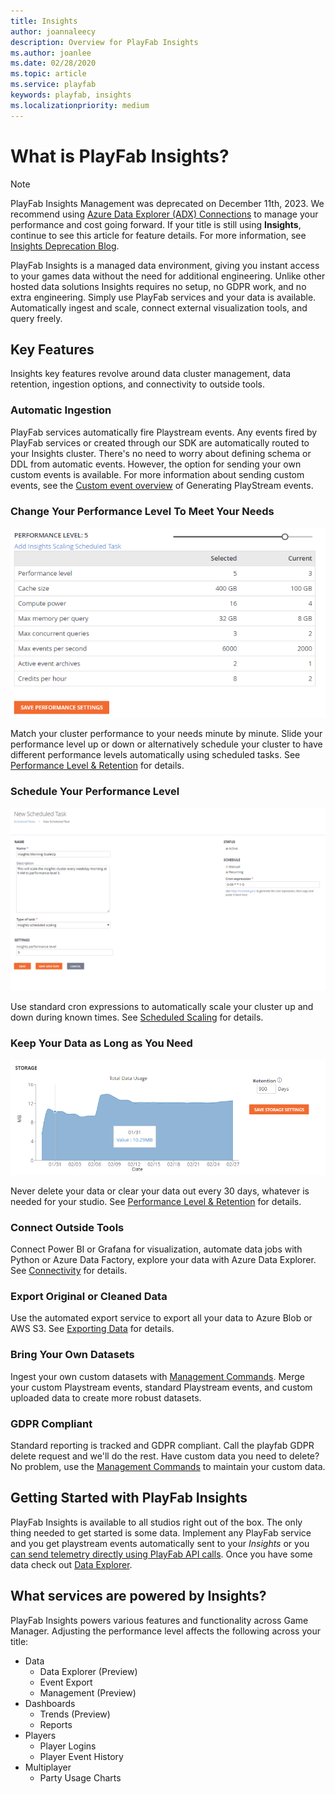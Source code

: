 ```yaml
---
title: Insights
author: joannaleecy
description: Overview for PlayFab Insights
ms.author: joanlee
ms.date: 02/28/2020
ms.topic: article
ms.service: playfab
keywords: playfab, insights
ms.localizationpriority: medium
---
```

# What is PlayFab Insights?

> [!NOTE] 
> PlayFab Insights Management was deprecated on December 11th, 2023. We recommend using [Azure Data Explorer (ADX) Connections](../../export-data/data-connection-adx.md) to manage your performance and cost going forward. If your title is still using **Insights**, continue to see this article for feature details. For more information, see [Insights Deprecation Blog](https://developer.microsoft.com/en-us/games/articles/2023/09/playfab-insights-management-to-be-deprecated-starting-december-11/).

PlayFab Insights is a managed data environment, giving you instant access to your games data without the need for additional engineering. Unlike other hosted data solutions Insights requires no setup, no GDPR work, and no extra engineering. Simply use PlayFab services and your data is available. Automatically ingest and scale, connect external visualization tools, and query freely. 

## Key Features
Insights key features revolve around data cluster management, data retention, ingestion options, and connectivity to outside tools.

### Automatic Ingestion
PlayFab services automatically fire Playstream events. Any events fired by PlayFab services or created through our SDK are automatically routed to your Insights cluster. There's no need to worry about defining schema or DDL from automatic events. However, the option for sending your own custom events is available. For more information about sending custom events, see the [Custom event overview](../../ingest-data/playstream-overview.md) of Generating PlayStream events. 

### Change Your Performance Level To Meet Your Needs
![Insights Slider](media/insights-slider.png)

Match your cluster performance to your needs minute by minute. Slide your performance level up or down or alternatively schedule your cluster to have different performance levels automatically using scheduled tasks. See [Performance Level & Retention](performance-retention.md) for details.

### Schedule Your Performance Level
![Scheduled Scaling](media/insights-schedule.png)

Use standard cron expressions to automatically scale your cluster up and down during known times. See [Scheduled Scaling](scheduled-scaling.md) for details.

### Keep Your Data as Long as You Need
![Storage and Retention](media/insights-retention.png)

Never delete your data or clear your data out every 30 days, whatever is needed for your studio. See [Performance Level & Retention](performance-retention.md) for details.

### Connect Outside Tools
Connect Power BI or Grafana for visualization, automate data jobs with Python or Azure Data Factory, explore your data with Azure Data Explorer. See [Connectivity](../connectivity/index.md) for details.

### Export Original or Cleaned Data
Use the automated export service to export all your data to Azure Blob or AWS S3. See [Exporting Data](../insights/export.md) for details.

### Bring Your Own Datasets
Ingest your own custom datasets with [Management Commands](../insights/management-commands.md). Merge your custom Playstream events, standard Playstream events, and custom uploaded data to create more robust datasets.

### GDPR Compliant
Standard reporting is tracked and GDPR compliant. Call the playfab GDPR delete request and we'll do the rest. Have custom data you need to delete? No problem, use the [Management Commands](../insights/management-commands.md) to maintain your custom data.

## Getting Started with PlayFab Insights
PlayFab Insights is available to all studios right out of the box. The only thing needed to get started is some data. Implement any PlayFab service and you get playstream events automatically sent to your *Insights* or you [can send telemetry directly using PlayFab API calls](xref:titleid.playfabapi.com.events.playstreamevents). Once you have some data check out [Data Explorer](../../export-data/data-connection-quickstart.md).

## What services are powered by Insights?
PlayFab Insights powers various features and functionality across Game Manager. Adjusting the performance level affects the following across your title:
* Data
  * Data Explorer (Preview)
  * Event Export
  * Management (Preview)
* Dashboards
  * Trends (Preview)
  * Reports
* Players
  * Player Logins
  * Player Event History
* Multiplayer
  * Party Usage Charts
